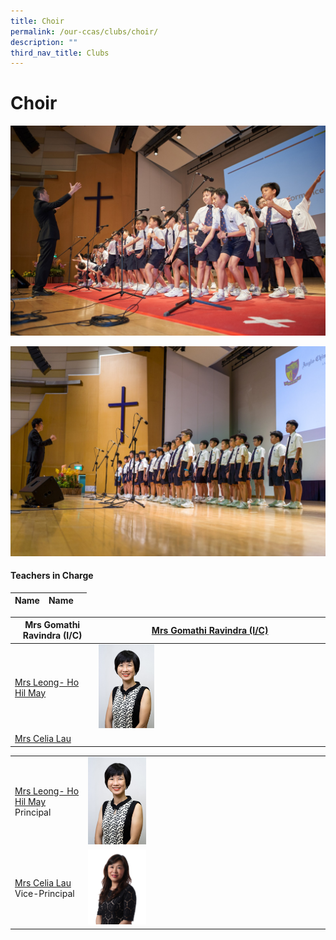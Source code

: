 ```yaml
---
title: Choir
permalink: /our-ccas/clubs/choir/
description: ""
third_nav_title: Clubs
---
```

# **Choir**
![](/images/choir%202.jpg)

![](/images/choir%203.jpg)

#### **Teachers in Charge**

| Name |               Name |      |
|:---:|:---:|:---:|


| Mrs Gomathi Ravindra (I/C) | [Mrs Gomathi Ravindra (I/C)](mailto:gomathi\_ravindra@moe.edu.sg) |
|---|---|
| [Mrs Leong- Ho Hil May](mailto:ho_hil_may@schools.gov.sg)	|   <img src="/images/cher1.jpg" style="width:25%">	|
| [Mrs Celia Lau](mailto:celia_choh@schools.gov.sg)


|  	|  	|
|---|---|
| [Mrs Leong- Ho Hil May](mailto:ho_hil_may@schools.gov.sg)<br>Principal	|   <img src="/images/cher1.jpg" style="width:25%">	|
| [Mrs Celia Lau](mailto:celia_choh@schools.gov.sg)<br>Vice-Principal 	| <img src="/images/cher2.jpg" style="width:25%"> 	|